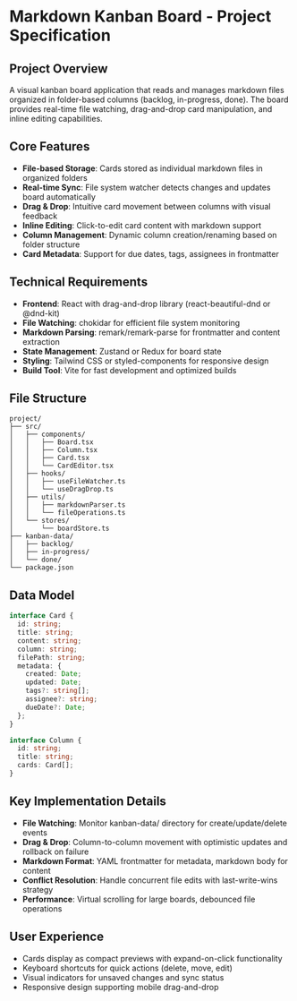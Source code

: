# Markdown Kanban Board - Project Specification

## Project Overview
A visual kanban board application that reads and manages markdown files organized in folder-based columns (backlog, in-progress, done). The board provides real-time file watching, drag-and-drop card manipulation, and inline editing capabilities.

## Core Features
- **File-based Storage**: Cards stored as individual markdown files in organized folders
- **Real-time Sync**: File system watcher detects changes and updates board automatically  
- **Drag & Drop**: Intuitive card movement between columns with visual feedback
- **Inline Editing**: Click-to-edit card content with markdown support
- **Column Management**: Dynamic column creation/renaming based on folder structure
- **Card Metadata**: Support for due dates, tags, assignees in frontmatter

## Technical Requirements
- **Frontend**: React with drag-and-drop library (react-beautiful-dnd or @dnd-kit)
- **File Watching**: chokidar for efficient file system monitoring
- **Markdown Parsing**: remark/remark-parse for frontmatter and content extraction
- **State Management**: Zustand or Redux for board state
- **Styling**: Tailwind CSS or styled-components for responsive design
- **Build Tool**: Vite for fast development and optimized builds

## File Structure
```
project/
├── src/
│   ├── components/
│   │   ├── Board.tsx
│   │   ├── Column.tsx
│   │   ├── Card.tsx
│   │   └── CardEditor.tsx
│   ├── hooks/
│   │   ├── useFileWatcher.ts
│   │   └── useDragDrop.ts
│   ├── utils/
│   │   ├── markdownParser.ts
│   │   └── fileOperations.ts
│   └── stores/
│       └── boardStore.ts
├── kanban-data/
│   ├── backlog/
│   ├── in-progress/
│   └── done/
└── package.json
```

## Data Model
```typescript
interface Card {
  id: string;
  title: string;
  content: string;
  column: string;
  filePath: string;
  metadata: {
    created: Date;
    updated: Date;
    tags?: string[];
    assignee?: string;
    dueDate?: Date;
  };
}

interface Column {
  id: string;
  title: string;
  cards: Card[];
}
```

## Key Implementation Details
- **File Watching**: Monitor kanban-data/ directory for create/update/delete events
- **Drag & Drop**: Column-to-column movement with optimistic updates and rollback on failure
- **Markdown Format**: YAML frontmatter for metadata, markdown body for content
- **Conflict Resolution**: Handle concurrent file edits with last-write-wins strategy
- **Performance**: Virtual scrolling for large boards, debounced file operations

## User Experience
- Cards display as compact previews with expand-on-click functionality
- Keyboard shortcuts for quick actions (delete, move, edit)
- Visual indicators for unsaved changes and sync status
- Responsive design supporting mobile drag-and-drop
